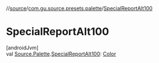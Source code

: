 //[source](../../index.md)/[com.gu.source.presets.palette](index.md)/[SpecialReportAlt100](-special-report-alt100.md)

# SpecialReportAlt100

[androidJvm]\
val [Source.Palette](../com.gu.source/-source/-palette/index.md).[SpecialReportAlt100](-special-report-alt100.md): [Color](https://developer.android.com/reference/kotlin/androidx/compose/ui/graphics/Color.html)
